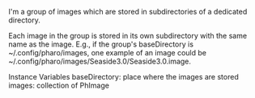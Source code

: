 I'm a group of images which are stored in subdirectories of a dedicated directory.

Each image in the group is stored in its own subdirectory with the same name as the image. E.g., if the group's baseDirectory is ~/.config/pharo/images, one example of an image could be ~/.config/pharo/images/Seaside3.0/Seaside3.0.image.

Instance Variables
	baseDirectory:		place where the images are stored
	images:		collection of PhImage
